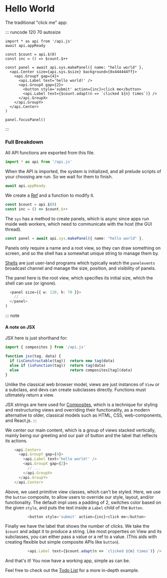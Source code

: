 # Hello World

The traditional "click me" app:

::: runcode 120 70 autosize
```tsx
import * as api from '/api.js'
await api.appReady

const $count = api.$(0)
const inc = () => $count.$++

const panel = await api.sys.makePanel({ name: "hello world" },
  <api.Center size={api.sys.$size} background={0x444444ff}>
    <api.GroupY gap={4}>
      <api.Label text='hello world!' />
      <api.GroupX gap={2}>
        <button style='submit' action={inc}>click me</button>
        <api.Label text={$count.adapt(n => `clicked ${n} times`)} />
      </api.GroupX>
    </api.GroupY>
  </api.Center>
)

panel.focusPanel()
```
:::

### Full Breakdown

All API functions are exported from this file.

```typescript
import * as api from '/api.js'
```

When the API is imported, the system is initialized,
and all prelude scripts of your choosing are run.
So we wait for them to finish.

```typescript
await api.appReady
```

We create a [Ref](/guides/refs.html) and a function to modify it.

```typescript
const $count = api.$(0)
const inc = () => $count.$++
```

The `sys` has a method to create panels, which is async
since apps run inside web workers, which need to communicate
with the host (the GUI thread).

```typescript
const panel = await api.sys.makePanel({ name: "hello world" },
```

Panels only require a name and a root view, so they can draw
something on screen, and so the shell has a somewhat unique
string to manage them by.

[Shells](/guides/shells.html) are just user-land programs
which typically watch the `panelevents` broadcast channel
and manage the size, position, and visibility of panels.

The panel here is the root view, which specifies
its initial size, which the shell can use (or ignore).

```typescript
  <panel size={{ w: 120, h: 70 }}>
    // ...
  </panel>
)
```


::: note
#### A note on JSX

JSX here is just shorthand for:

```typescript
import { composites } from '/api.js'

function jsx(tag, data) {
  if (isConstructable(tag))  return new tag(data)
  else if (isFunction(tag))  return tag(data)
  else                       return composites[tag](data)
}
```

Unlike the classical web browser model, views are just instances
of `View` or a subclass, and devs can create subclasses directly.
Functions must ultimately return a view.

JSX strings are here used for [Composites](/guides/composites.html),
which is a technique for styling and restructuring views and overriding
their functionality, as a modern alternative to older, classical models
such as HTML, CSS, web-components, and React.js.
:::


We center our main content, which is a group of views stacked
vertically, mainly being our greeting and our pair of button and
the label that reflects its actions.

```typescript
    <api.Center>
      <api.GroupY gap={4}>
        <api.Label text='hello world!' />
        <api.GroupX gap={2}>
          // ...
        </api.GroupX>
      </api.GroupY>
    </api.Center>
```

Above, we used primitive view classes, which can't be styled.
Here, we use the `button` composite, to allow users to override
our style, layout, and/or functionality. The default impl uses
a padding of 2, switches color based on the given `style`,
and puts the text inside a `Label` child of the `Button`.

```typescript
          <button style='submit' action={inc}>click me</button>
```

Finally we have the label that shows the number of clicks.
We take the `$count` and adapt it to produce a string.
Like most properties on View and its subclasses, you can
either pass a value or a ref to a value. (This aids with
creating flexible but simple composite APIs like `button`).

```typescript
          <api.Label text={$count.adapt(n => `clicked ${n} times`)} />
```

And that's it! You now have a working app, simple as can be.

Feel free to check out the [Todo List](/examples/todo-list.html)
for a more in-depth example.
